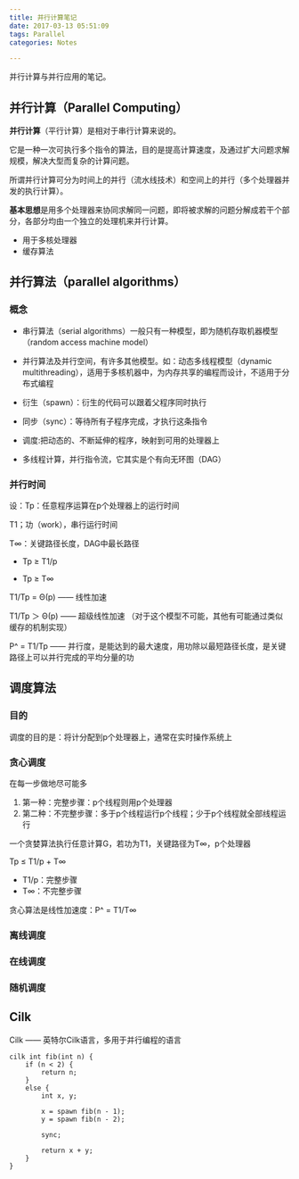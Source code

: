 ```yaml
---
title: 并行计算笔记
date: 2017-03-13 05:51:09
tags: Parallel
categories: Notes

---
```


并行计算与并行应用的笔记。

<!-- more --> 

## 并行计算（Parallel Computing）
**并行计算**（平行计算）是相对于串行计算来说的。

它是一种一次可执行多个指令的算法，目的是提高计算速度，及通过扩大问题求解规模，解决大型而复杂的计算问题。

所谓并行计算可分为时间上的并行（流水线技术）和空间上的并行（多个处理器并发的执行计算）。 

**基本思想**是用多个处理器来协同求解同一问题，即将被求解的问题分解成若干个部分，各部分均由一个独立的处理机来并行计算。

* 用于多核处理器
* 缓存算法


## 并行算法（parallel algorithms）

### 概念

* 串行算法（serial algorithms）一般只有一种模型，即为随机存取机器模型（random access machine model）

* 并行算法及并行空间，有许多其他模型。如：动态多线程模型（dynamic multithreading），适用于多核机器中，为内存共享的编程而设计，不适用于分布式编程

* 衍生（spawn）：衍生的代码可以跟着父程序同时执行

* 同步（sync）：等待所有子程序完成，才执行这条指令

* 调度:把动态的、不断延伸的程序，映射到可用的处理器上

* 多线程计算，并行指令流，它其实是个有向无环图（DAG）

### 并行时间

设：Tp：任意程序运算在p个处理器上的运行时间

T1；功（work），串行运行时间

T∞：关键路径长度，DAG中最长路径

* Tp ≥ T1/p

* Tp ≥ T∞

T1/Tp = Θ(p) —— 线性加速

T1/Tp ＞ Θ(p) —— 超级线性加速 （对于这个模型不可能，其他有可能通过类似缓存的机制实现）

P^ = T1/Tp —— 并行度，是能达到的最大速度，用功除以最短路径长度，是关键路径上可以并行完成的平均分量的功

## 调度算法

### 目的
调度的目的是：将计分配到p个处理器上，通常在实时操作系统上

### 贪心调度
在每一步做地尽可能多

1. 第一种：完整步骤：p个线程则用p个处理器
2. 第二种：不完整步骤：多于p个线程运行p个线程；少于p个线程就全部线程运行

一个贪婪算法执行任意计算G，若功为T1，关键路径为T∞，p个处理器

Tp ≤ T1/p + T∞

* T1/p：完整步骤
* T∞：不完整步骤

贪心算法是线性加速度：P^ = T1/T∞

### 离线调度

### 在线调度

### 随机调度 

## Cilk

Cilk —— 英特尔Cilk语言，多用于并行编程的语言

```cilk
cilk int fib(int n) {
    if (n < 2) {
        return n;
    }
    else {
        int x, y;
        
        x = spawn fib(n - 1);
        y = spawn fib(n - 2);
        
        sync;
        
        return x + y;
    }
}
```

